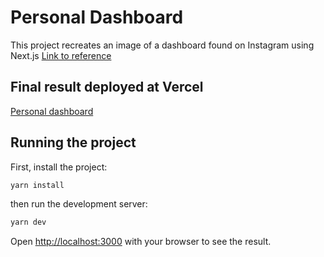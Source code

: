 # Personal Dashboard

This project recreates an image of a dashboard found on Instagram using Next.js
[Link to reference](https://rize.io/)

## Final result deployed at Vercel

[Personal dashboard](https://personal-dashboard-blush.vercel.app/)

## Running the project

First, install the project:

```bash
yarn install
```

then run the development server:

```bash
yarn dev
```

Open [http://localhost:3000](http://localhost:3000) with your browser to see the result.
